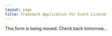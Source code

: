 ```yaml
---
layout: page
title: Trademark Application for Event License
---
```


This form is being moved. Check back tomorrow...